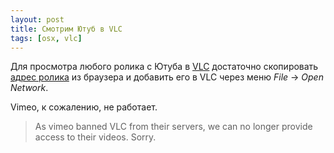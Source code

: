```yaml
---
layout: post
title: Смотрим Ютуб в VLC
tags: [osx, vlc]
---
```


Для просмотра любого ролика с Ютуба в [VLC](http://www.videolan.org/vlc/index.html) достаточно скопировать [адрес ролика](http://www.youtube.com/watch?v=9oI27uSzxNQ) из браузера и добавить его в VLC через меню *File* → *Open Network*.

Vimeo, к сожалению, не работает.
> As vimeo banned VLC from their servers, we can no longer provide access to their videos. Sorry.
